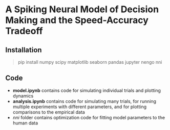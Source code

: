 # A Spiking Neural Model of Decision Making and the Speed-Accuracy Tradeoff

## Installation
 > pip install numpy scipy matplotlib seaborn pandas jupyter nengo nni
 
## Code
 - **model.ipynb** contains code for simulating individual trials and plotting dynamics
 - **analysis.ipynb** contains code for simulating many trials, for running multiple experiments with different parameters, and for plotting comparisons to the empirical data
 - *nni* folder contains optimization code for fitting model parameters to the human data
